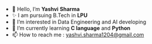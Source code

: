 - 👋 Hello, I’m **Yashvi** **Sharma**
- ✨ I am pursuing B.Tech in **LPU**
- 👀 I’m interested in Data Engineering and AI developing
- 🌱 I’m currently learning **C language** and **Python**
- 📫 How to reach me : yashvi.sharma1204@gmail.com


<!---
yashvisharma1204/yashvisharma1204 is a ✨ special ✨ repository because its `README.md` (this file) appears on your GitHub profile.
You can click the Preview link to take a look at your changes.
--->
